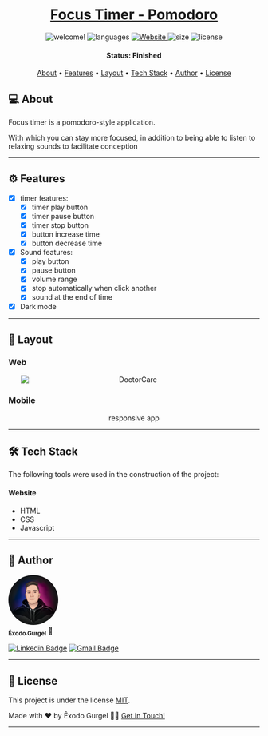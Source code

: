 
<h1 align="center">
    <a href="#"> Focus Timer - Pomodoro </a>
</h1>

<p align="center">
	
  <img src="https://img.shields.io/static/v1?label=PRs&message=welcome&color=49AA26&labelColor=000000" alt="welcome!" />
	
  <img src="https://img.shields.io/github/languages/count/exodogurgel/FocusTimer" alt="languages" />

  <a href="https://exodogurgel.github.io/FocusTimer/"> 
	<img alt="Website" src="https://img.shields.io/website?up_color=blue&up_message=Focus%20Timer&url=https%3A%2F%2Fshields.io" > </a>
	
  <img src="https://img.shields.io/github/repo-size/exodogurgel/FocusTimer" alt="size" />
    
  <img src="https://img.shields.io/github/license/exodogurgel/FocusTimer" alt="license" />

  
</p>


<h4 align="center"> 
	 Status: Finished
</h4>

<p align="center">
 <a href="#-about">About</a> •
 <a href="#-Features">Features</a> •
 <a href="#-layout">Layout</a> • 
 <a href="#-tech-stack">Tech Stack</a> • 
 <a href="#-author">Author</a> • 
 <a href="#-license">License</a>

</p>

## 💻 About

Focus timer is a pomodoro-style application.

With which you can stay more focused, in addition to being able to listen to relaxing sounds to facilitate conception

---

## ⚙️ Features

- [x] timer features:
   - [x] timer play button
   - [x] timer pause button
   - [x] timer stop button
   - [x] button increase time
   - [x] button decrease time

- [x] Sound features:
   - [x] play button
   - [x] pause button
   - [x] volume range
   - [x] stop automatically when click another
   - [x] sound at the end of time

- [x] Dark mode

---

## 🎨 Layout

### Web

<p align="center" style="display: flex; align-items: flex-start; justify-content: center;">
  <img alt="DoctorCare" title="#DoctorCare" src="./prints/gifDoctorCore.gif" width="90%">


</p>


### Mobile

<p align="center">
 responsive app

</p>

---

## 🛠 Tech Stack

The following tools were used in the construction of the project:

#### **Website** 

-   HTML
-   CSS
-   Javascript


---
## 🦸 Author

<a href="https://blog.rocketseat.com.br/author/exodo/">
 <img style="border-radius: 50%;" src="https://github.com/exodogurgel/exodogurgel/blob/main/images/b11993be-e073-4a30-adae-2fee655ccdd5.png?raw=true" width="100px;" alt="Êxodo Gurgel"/> 
 <br />
 <sub><b>Êxodo Gurgel</b></sub></a> <a href="https://blog.rocketseat.com.br/author/exodo/" title="Rocketseat"></a> 🚀
 <br />

[![Linkedin Badge](https://img.shields.io/badge/-Exodo-blue?style=flat-square&logo=Linkedin&logoColor=white&link=https://www.linkedin.com/in/exodo-gurgel/)](https://www.linkedin.com/in/exodo-gurgel/) 
[![Gmail Badge](https://img.shields.io/badge/-exodowellis@gmail.com-c14438?style=flat-square&logo=Gmail&logoColor=white&link=mailto:exodowellis@gmail.com)](mailto:exodowellis@gmail.com)

---

## 📝 License

This project is under the license [MIT](./LICENSE).

Made with ❤️ by Êxodo Gurgel 👋🏽 [Get in Touch!](Https://www.linkedin.com/in/exodo-gurgel/)

---



